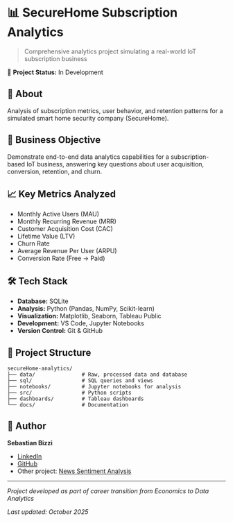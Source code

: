 # 📊 SecureHome Subscription Analytics

> Comprehensive analytics project simulating a real-world IoT subscription business

🚧 **Project Status:** In Development

## 📖 About
Analysis of subscription metrics, user behavior, and retention patterns for a simulated smart home security company (SecureHome).

## 🎯 Business Objective
Demonstrate end-to-end data analytics capabilities for a subscription-based IoT business, answering key questions about user acquisition, conversion, retention, and churn.

## 📈 Key Metrics Analyzed
- Monthly Active Users (MAU)
- Monthly Recurring Revenue (MRR)
- Customer Acquisition Cost (CAC)
- Lifetime Value (LTV)
- Churn Rate
- Average Revenue Per User (ARPU)
- Conversion Rate (Free → Paid)

## 🛠️ Tech Stack
- **Database:** SQLite
- **Analysis:** Python (Pandas, NumPy, Scikit-learn)
- **Visualization:** Matplotlib, Seaborn, Tableau Public
- **Development:** VS Code, Jupyter Notebooks
- **Version Control:** Git & GitHub

## 📁 Project Structure
```
secureHome-analytics/
├── data/               # Raw, processed data and database
├── sql/                # SQL queries and views
├── notebooks/          # Jupyter notebooks for analysis
├── src/                # Python scripts
├── dashboards/         # Tableau dashboards
└── docs/               # Documentation
```

## 👤 Author
**Sebastian Bizzi**
- [LinkedIn](https://www.linkedin.com/in/tu-perfil)
- [GitHub](https://github.com/sebasbizzi)
- Other project: [News Sentiment Analysis](https://github.com/sebasbizzi/Relationship_Between_News_Sentiment_and_Market_Movements)

---
*Project developed as part of career transition from Economics to Data Analytics*

*Last updated: October 2025*